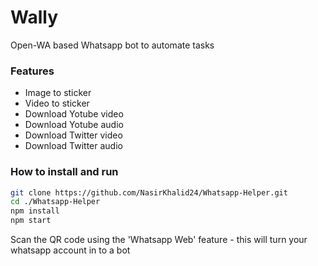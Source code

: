 # Wally 

Open-WA based Whatsapp bot to automate tasks

### Features

- Image to sticker
- Video to sticker
- Download Yotube video
- Download Yotube audio
- Download Twitter video
- Download Twitter audio

### How to install and run

```bash
git clone https://github.com/NasirKhalid24/Whatsapp-Helper.git
cd ./Whatsapp-Helper
npm install
npm start
```

Scan the QR code using the 'Whatsapp Web' feature - this will turn your whatsapp account in to a bot
